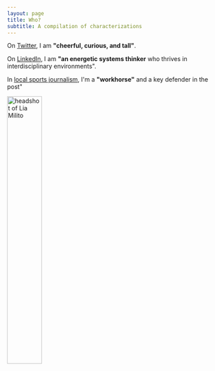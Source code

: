 ```yaml
---
layout: page
title: Who?
subtitle: A compilation of characterizations
---
```


On [Twitter](https://twitter.com/liabadia), I am **"cheerful, curious, and tall"**.

On [LinkedIn](https://www.linkedin.com/in/liamilito), I am **"an energetic systems thinker** who thrives in interdisciplinary environments".

In [local sports journalism](https://haligonia.ca/huskies-on-haligonia-nationally-ranked-acadia-reloaded-huskies-tip-off-the-aus-regular-season-28486/), I'm a **"workhorse"** and a key defender in the post"

<div text-align:center;><img src="/assets/img/lia-photo.jpg" alt="headshot of Lia Milito" width="40%">
</div>
